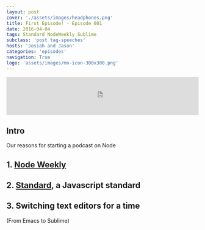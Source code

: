 ```yaml
---
layout: post
cover: './assets/images/headphones.png'
title: First Episode! - Episode 001
date: 2016-04-04 
tags: Standard NodeWeekly Sublime
subclass: 'post tag-speeches'
hosts: 'Josiah and Jason'
categories: 'episodes'
navigation: True
logo: 'assets/images/mn-icon-300x300.png'
---
```

<iframe id="audio_iframe" src="http://www.podbean.com/media/player/2q64h-5e084d?from=yiiadmin&skin=2&postId=6162509&download=0&share=1&fonts=Helvetica&auto=0" height="100" width="100%" frameborder="0" scrolling="no" data-name="pb-iframe-player"></iframe>
<br />

## Intro 
Our reasons for starting a podcast on Node

## 1. [Node Weekly](http://nodeweekly.com/)

## 2. [Standard](https://github.com/feross/standard), a Javascript standard

## 3. Switching text editors for a time 
(From Emacs to Sublime)


